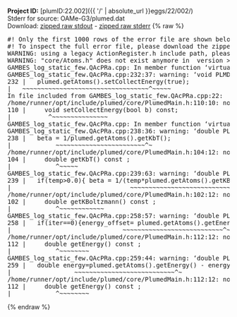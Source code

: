 **Project ID:** [plumID:22.002]({{ '/' | absolute_url }}eggs/22/002/)  
Stderr for source:  OAMe-G3/plumed.dat   
Download: [zipped raw stdout](plumed.dat.plumed.stdout.txt.zip) - [zipped raw stderr](plumed.dat.plumed.stderr.txt.zip) 
{% raw %}
<pre>
#! Only the first 1000 rows of the error file are shown below
#! To inspect the full error file, please download the zipped raw stderr file above
WARNING: using a legacy ActionRegister.h include path, please use <<#include "core/ActionRegister.h">>
WARNING: "core/Atoms.h" does not exist anymore in  version >=2.10, you should change your code.
GAMBES_log_static_few.QAcPRa.cpp: In member function ‘virtual void PLMD::bias::GAMBESL::prepare()’:
GAMBES_log_static_few.QAcPRa.cpp:232:37: warning: ‘void PLMD::PlumedMain::DeprecatedAtoms::setCollectEnergy(bool) const’ is deprecated [-Wdeprecated-declarations]
232 |   plumed.getAtoms().setCollectEnergy(true);
|   ~~~~~~~~~~~~~~~~~~~~~~~~~~~~~~~~~~^~~~~~
In file included from GAMBES_log_static_few.QAcPRa.cpp:22:
/home/runner/opt/include/plumed/core/PlumedMain.h:110:10: note: declared here
110 |     void setCollectEnergy(bool b) const;
|          ^~~~~~~~~~~~~~~~
GAMBES_log_static_few.QAcPRa.cpp: In member function ‘virtual void PLMD::bias::GAMBESL::calculate()’:
GAMBES_log_static_few.QAcPRa.cpp:238:36: warning: ‘double PLMD::PlumedMain::DeprecatedAtoms::getKbT() const’ is deprecated: Use Action::getkBT() N.B. this function also reads the TEMP keyword from the input for you. [-Wdeprecated-declarations]
238 |   beta = 1/plumed.getAtoms().getKbT();
|            ~~~~~~~~~~~~~~~~~~~~~~~~^~
/home/runner/opt/include/plumed/core/PlumedMain.h:104:12: note: declared here
104 |     double getKbT() const ;
|            ^~~~~~
GAMBES_log_static_few.QAcPRa.cpp:239:63: warning: ‘double PLMD::PlumedMain::DeprecatedAtoms::getKBoltzmann() const’ is deprecated: Use Action::getKBoltzmann(). [-Wdeprecated-declarations]
239 |   if(temp>0.0){ beta = 1/(temp*plumed.getAtoms().getKBoltzmann()) ; }
|                                ~~~~~~~~~~~~~~~~~~~~~~~~~~~~~~~^~
/home/runner/opt/include/plumed/core/PlumedMain.h:102:12: note: declared here
102 |     double getKBoltzmann() const ;
|            ^~~~~~~~~~~~~
GAMBES_log_static_few.QAcPRa.cpp:258:57: warning: ‘double PLMD::PlumedMain::DeprecatedAtoms::getEnergy() const’ is deprecated [-Wdeprecated-declarations]
258 |   if(iter==0){energy_offset= plumed.getAtoms().getEnergy();}
|                              ~~~~~~~~~~~~~~~~~~~~~~~~~~~^~
/home/runner/opt/include/plumed/core/PlumedMain.h:112:12: note: declared here
112 |     double getEnergy() const ;
|            ^~~~~~~~~
GAMBES_log_static_few.QAcPRa.cpp:259:44: warning: ‘double PLMD::PlumedMain::DeprecatedAtoms::getEnergy() const’ is deprecated [-Wdeprecated-declarations]
259 |   double energy=plumed.getAtoms().getEnergy() - energy_offset;
|                 ~~~~~~~~~~~~~~~~~~~~~~~~~~~^~
/home/runner/opt/include/plumed/core/PlumedMain.h:112:12: note: declared here
112 |     double getEnergy() const ;
|            ^~~~~~~~~
</pre>
{% endraw %}

